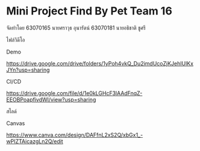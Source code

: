# Mini Project Find By Pet Team 16

จัดทำโดย
63070165 นายศราวุธ อุนารัตน์
63070181 นายอธิชาติ ชูศรี

ไฟล์วิดีโอ

Demo

https://drive.google.com/drive/folders/1yPoh4vkQ_Du2imdUcoZjKJehIUlKxJYn?usp=sharing


CI/CD

https://drive.google.com/file/d/1e0kLGHcF3lAAdFnqZ-EEOBPoapfivdWl/view?usp=sharing


สไลด์

Canvas

https://www.canva.com/design/DAFfnL2xS2Q/xbGx1_-wPIZTAicazgLn2Q/edit
